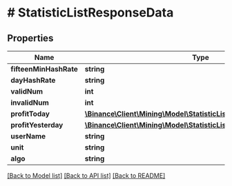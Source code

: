 # # StatisticListResponseData

## Properties

Name | Type | Description | Notes
------------ | ------------- | ------------- | -------------
**fifteenMinHashRate** | **string** |  | [optional]
**dayHashRate** | **string** |  | [optional]
**validNum** | **int** |  | [optional]
**invalidNum** | **int** |  | [optional]
**profitToday** | [**\Binance\Client\Mining\Model\StatisticListResponseDataProfitToday**](StatisticListResponseDataProfitToday.md) |  | [optional]
**profitYesterday** | [**\Binance\Client\Mining\Model\StatisticListResponseDataProfitToday**](StatisticListResponseDataProfitToday.md) |  | [optional]
**userName** | **string** |  | [optional]
**unit** | **string** |  | [optional]
**algo** | **string** |  | [optional]

[[Back to Model list]](../../README.md#models) [[Back to API list]](../../README.md#endpoints) [[Back to README]](../../README.md)

